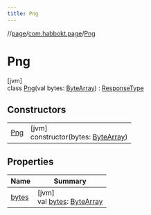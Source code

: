 ```yaml
---
title: Png
---
```

//[page](../../../index.html)/[com.habbokt.page](../index.html)/[Png](index.html)



# Png



[jvm]\
class [Png](index.html)(val bytes: [ByteArray](https://kotlinlang.org/api/latest/jvm/stdlib/kotlin/-byte-array/index.html)) : [ResponseType](../-response-type/index.html)



## Constructors


| | |
|---|---|
| [Png](-png.html) | [jvm]<br>constructor(bytes: [ByteArray](https://kotlinlang.org/api/latest/jvm/stdlib/kotlin/-byte-array/index.html)) |


## Properties


| Name | Summary |
|---|---|
| [bytes](bytes.html) | [jvm]<br>val [bytes](bytes.html): [ByteArray](https://kotlinlang.org/api/latest/jvm/stdlib/kotlin/-byte-array/index.html) |

